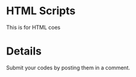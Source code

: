 # HTML Scripts #

This is for HTML coes

# Details #

Submit your codes by posting them in a comment.